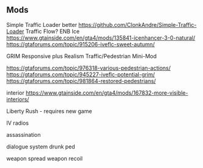 
## Mods

Simple Traffic Loader better
https://github.com/ClonkAndre/Simple-Traffic-Loader
Traffic Flow?
ENB Ice
https://www.gtainside.com/en/gta4/mods/135841-icenhancer-3-0-natural/
https://gtaforums.com/topic/915206-iveflc-sweet-autumn/

GRIM
Responsive plus
Realism Traffic/Pedestrian Mini-Mod

https://gtaforums.com/topic/976318-various-pedestrian-actions/
https://gtaforums.com/topic/945227-iveflc-potential-grim/
https://gtaforums.com/topic/981864-restored-pedestrians/


interior
https://www.gtainside.com/en/gta4/mods/167832-more-visible-interiors/


Liberty Rush - requires new game

IV radios

assassination

dialogue system
drunk ped

weapon spread
weapon recoil
